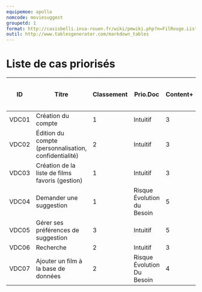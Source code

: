 ```yaml
---
equipemoe: apollo
nomcode: moviesuggest
groupetd: 1
format: http://casisbelli.insa-rouen.fr/wiki/pmwiki.php?n=FilRouge.ListeCasPriorisee
outil: http://www.tablesgenerator.com/markdown_tables
---
```

# Liste de cas priorisés

| ID    | Titre                        | Classement | Prio.Doc | Content+ | Content- | Antécédents | Format | Maquette (indice de priorité) |
|-------|------------------------------|------------|----------|----------|----------|-------------|--------|----------|
| VDC01 | Création du compte        | 1          | Intuitif    | 3        | 5        |    aucun    | DSS    | 1 (3)       |
| VDC02 | Édition du compte (personnalisation, confidentialité) | 2          | Intuitif     | 3        | 5        | VDC01       | COK   | 0        |
| VDC03 | Création de la liste de films favoris (gestion) | 1          | Intuitif     | 3        | 5        | VDC02       | A   | 0        |
| VDC04 | Demander une suggestion | 1           | Risque Évolution du Besoin         | 5        | 5        |  VDC03           |  DSS| 1 (1)       |
| VDC05 | Gérer ses préférences de suggestion | 3          | Intuitif     | 5        | 5        | VDC03       | A    | 0        |
| VDC06 | Recherche | 2          | Intuitif     | 3 | 4        | VDC02      | DSS    | 1 (2)       |
| VDC07 | Ajouter un film à la base de données | 2          | Risque Évolution Du Besoin     |  4       | 5        | VDC02      | DSS    | 0        |
